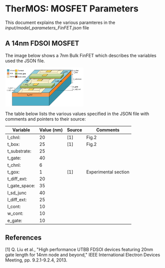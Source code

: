 # TherMOS: MOSFET Parameters

This document explains the various paramteres in the
*input/model_parameters_FinFET.json* file

## A 14nm FDSOI MOSFET

The image below shows a 7nm Bulk FinFET which describes the variables
used the JSON file.

<img align = "center" width="50%" src="image/PlanarSOI.png">

The table below lists the various values specified in the JSON file with
comments and pointers to their source:

| Variable      	| Value (nm) 	| Source 	| Comments             	|
|---------------	|------------	|--------	|----------------------	|
| l_chnl:       	| 20         	| [1]    	| Fig.2                	|
| t_box:        	| 25         	| [1]    	| Fig.2                	|
| t_substrate:  	| 25         	|        	|                      	|
| t_gate:       	| 40         	|        	|                      	|
| t_chnl:       	| 6          	|        	|                      	|
| t_gox:        	| 1          	| [1]    	| Experimental section 	|
| t_diff_ext:   	| 20         	|        	|                      	|
| l_gate_space: 	| 35         	|        	|                      	|
| l_sd_junc     	| 40         	|        	|                      	|
| l_diff_ext:   	| 25         	|        	|                      	|
| l_cont:       	| 10         	|        	|                      	|
| w_cont:       	| 10         	|        	|                      	|
| e_gate:       	| 10         	|        	|                      	|


## References
[1] Q. Liu et al., "High performance UTBB FDSOI devices featuring 20nm gate length for 14nm node and beyond," IEEE International Electron Devices Meeting, pp. 9.2.1-9.2.4, 2013.


